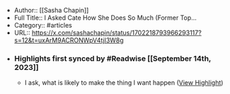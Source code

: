 - Author:: [[Sasha Chapin]]
- Full Title:: I Asked Cate How She Does So Much (Former Top...
- Category:: #articles
- URL:: https://x.com/sashachapin/status/1702218793966293117?s=12&t=uxArM9ACRONWpV4tjI3W8g
- ### Highlights first synced by #Readwise [[September 14th, 2023]]
    - I ask, what is likely to make the thing I want happen ([View Highlight](https://read.readwise.io/read/01ha9rqwcdcfp7qs6n1zabs2ez))
